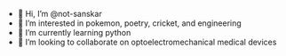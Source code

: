 - 👋 Hi, I’m @not-sanskar
- 👀 I’m interested in pokemon, poetry, cricket, and engineering
- 🌱 I’m currently learning python
- 💞️ I’m looking to collaborate on optoelectromechanical medical devices

<!---
not-sanskar/not-sanskar is a ✨ special ✨ repository because its `README.md` (this file) appears on your GitHub profile.
You can click the Preview link to take a look at your changes.
--->
